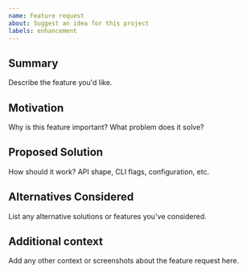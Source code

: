 ```yaml
---
name: Feature request
about: Suggest an idea for this project
labels: enhancement
---
```


## Summary

Describe the feature you'd like.

## Motivation

Why is this feature important? What problem does it solve?

## Proposed Solution

How should it work? API shape, CLI flags, configuration, etc.

## Alternatives Considered

List any alternative solutions or features you've considered.

## Additional context

Add any other context or screenshots about the feature request here.
